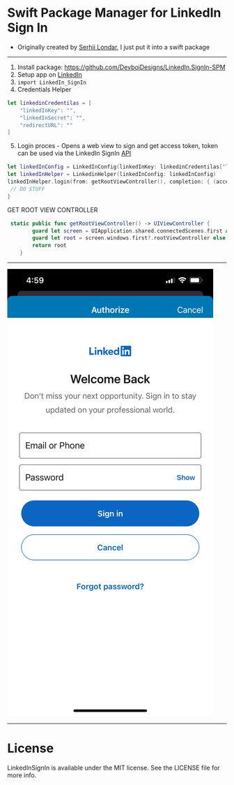# Swift Package Manager for LinkedIn Sign In

- Originally created by [Serhii Londar](https://github.com/serhii-londar/LinkedInSignIn), I just put it into a swift package

---

1. Install package: https://github.com/DevboiDesigns/LinkedIn.SignIn-SPM
2. Setup app on [LinkedIn](https://developer.linkedin.com)
3. `import LinkedIn_SignIn`
4. Credentials Helper

```swift
let linkedinCredentilas = [
    "linkedInKey": "",
    "linkedInSecret": "",
    "redirectURL": ""
]
```

5. Login proces - Opens a web view to sign and get access token, token can be used via the LinkedIn SignIn [API](https://developer.linkedin.com)

```swift
let linkedInConfig = LinkedInConfig(linkedInKey: linkedinCredentilas["linkedInKey"]!, linkedInSecret: linkedinCredentilas["linkedInSecret"]!, redirectURL: linkedinCredentilas["redirectURL"]!)
let linkedInHelper = LinkedinHelper(linkedInConfig: linkedInConfig)
linkedInHelper.login(from: getRootViewController(), completion: { (accessToken) in
 // DO STUFF
}
```

GET ROOT VIEW CONTROLLER

```swift
 static public func getRootViewController() -> UIViewController {
        guard let screen = UIApplication.shared.connectedScenes.first as? UIWindowScene else { return .init() }
        guard let root = screen.windows.first?.rootViewController else { return .init() }
        return root
    }
```

---

![Sign In View](img/signin.PNG)

---

# License

LinkedInSignIn is available under the MIT license. See the LICENSE file for more info.
